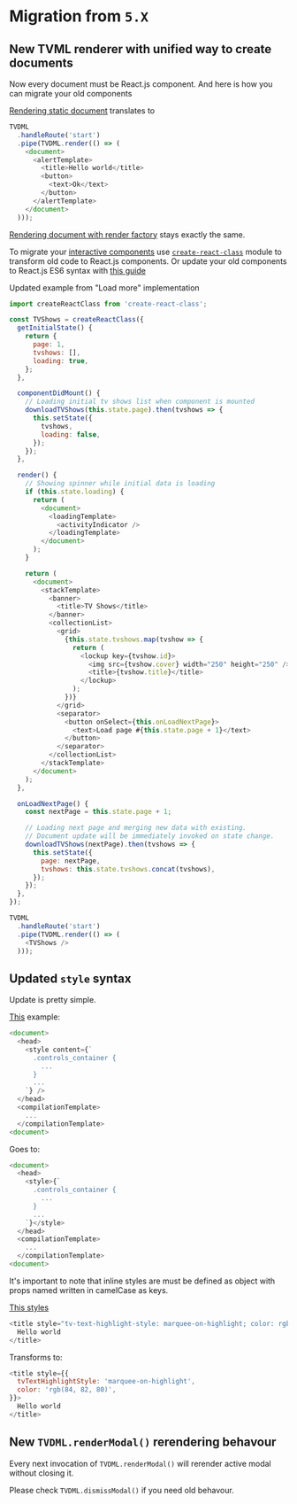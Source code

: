 # Migration from `5.X`

## New TVML renderer with unified way to create documents

Now every document must be React.js component. And here is how you can migrate your old components

[Rendering static document](https://github.com/a-ignatov-parc/tvdml/tree/v5.1.1#rendering-static-document) translates to

```js
TVDML
  .handleRoute('start')
  .pipe(TVDML.render(() => (
    <document>
      <alertTemplate>
        <title>Hello world</title>
        <button>
          <text>Ok</text>
        </button>
      </alertTemplate>
    </document>
  )));
```

[Rendering document with render factory](https://github.com/a-ignatov-parc/tvdml/tree/v5.1.1#rendering-custom-data-using-factory-approach) stays exactly the same.

To migrate your [interactive components](https://github.com/a-ignatov-parc/tvdml/tree/v5.1.1#creating-interactive-components) use [`create-react-class`](https://www.npmjs.com/package/create-react-class) module to transform old code to React.js components. Or update your old components to React.js ES6 syntax with [this guide](https://reactjs.org/docs/react-without-es6.html)

Updated example from "Load more" implementation

```js
import createReactClass from 'create-react-class';

const TVShows = createReactClass({
  getInitialState() {
    return {
      page: 1,
      tvshows: [],
      loading: true,
    };
  },

  componentDidMount() {
    // Loading initial tv shows list when component is mounted
    downloadTVShows(this.state.page).then(tvshows => {
      this.setState({
        tvshows,
        loading: false,
      });
    });
  },

  render() {
    // Showing spinner while initial data is loading
    if (this.state.loading) {
      return (
        <document>
          <loadingTemplate>
            <activityIndicator />
          </loadingTemplate>
        </document>
      );
    }

    return (
      <document>
        <stackTemplate>
          <banner>
            <title>TV Shows</title>
          </banner>
          <collectionList>
            <grid>
              {this.state.tvshows.map(tvshow => {
                return (
                  <lockup key={tvshow.id}>
                    <img src={tvshow.cover} width="250" height="250" />
                    <title>{tvshow.title}</title>
                  </lockup>
                );
              })}
            </grid>
            <separator>
              <button onSelect={this.onLoadNextPage}>
                <text>Load page #{this.state.page + 1}</text>
              </button>
            </separator>
          </collectionList>
        </stackTemplate>
      </document>
    );
  },

  onLoadNextPage() {
    const nextPage = this.state.page + 1;

    // Loading next page and merging new data with existing.
    // Document update will be immediately invoked on state change.
    downloadTVShows(nextPage).then(tvshows => {
      this.setState({
        page: nextPage,
        tvshows: this.state.tvshows.concat(tvshows),
      });
    });
  },
});

TVDML
  .handleRoute('start')
  .pipe(TVDML.render(() => (
    <TVShows />
  )));
```

## Updated `style` syntax

Update is pretty simple.

[This](https://github.com/a-ignatov-parc/tvdml/tree/v5.1.1#document-styles-and-class-names) example:

```js
<document>
  <head>
    <style content={`
      .controls_container {
        ...
      }
      ...
    `} />
  </head>
  <compilationTemplate>
    ...
  </compilationTemplate>
<document>
```

Goes to:

```js
<document>
  <head>
    <style>{`
      .controls_container {
        ...
      }
      ...
    `}</style>
  </head>
  <compilationTemplate>
    ...
  </compilationTemplate>
<document>
```

It's important to note that inline styles are must be defined as object with props named written in camelCase as keys.

[This styles](https://github.com/a-ignatov-parc/tvdml/tree/v5.1.1#inline-styles)

```js
<title style="tv-text-highlight-style: marquee-on-highlight; color: rgb(84, 82, 80)">
  Hello world
</title>
```

Transforms to:

```js
<title style={{
  tvTextHighlightStyle: 'marquee-on-highlight',
  color: 'rgb(84, 82, 80)',
}}>
  Hello world
</title>
```

## New `TVDML.renderModal()` rerendering behavour

Every next invocation of `TVDML.renderModal()` will rerender active modal without closing it.

Please check `TVDML.dismissModal()` if you need old behavour.
